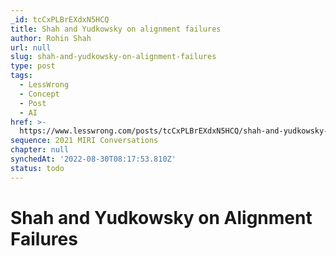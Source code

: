 ```yaml
---
_id: tcCxPLBrEXdxN5HCQ
title: Shah and Yudkowsky on alignment failures
author: Rohin Shah
url: null
slug: shah-and-yudkowsky-on-alignment-failures
type: post
tags:
  - LessWrong
  - Concept
  - Post
  - AI
href: >-
  https://www.lesswrong.com/posts/tcCxPLBrEXdxN5HCQ/shah-and-yudkowsky-on-alignment-failures
sequence: 2021 MIRI Conversations
chapter: null
synchedAt: '2022-08-30T08:17:53.810Z'
status: todo
---
```


# Shah and Yudkowsky on Alignment Failures
